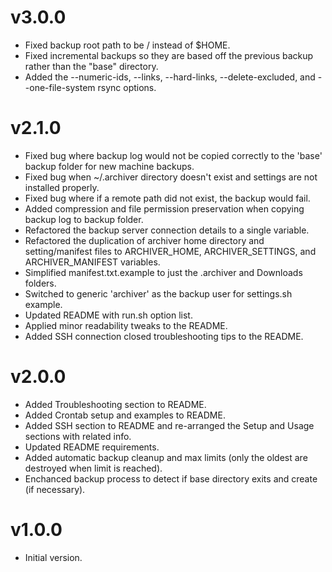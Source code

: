 # v3.0.0

* Fixed backup root path to be / instead of $HOME.
* Fixed incremental backups so they are based off the previous backup rather than the "base" directory.
* Added the --numeric-ids, --links, --hard-links, --delete-excluded, and --one-file-system rsync options.

# v2.1.0

* Fixed bug where backup log would not be copied correctly to the 'base' backup folder for new machine backups.
* Fixed bug when ~/.archiver directory doesn't exist and settings are not installed properly.
* Fixed bug where if a remote path did not exist, the backup would fail.
* Added compression and file permission preservation when copying backup log to backup folder.
* Refactored the backup server connection details to a single variable.
* Refactored the duplication of archiver home directory and setting/manifest files to ARCHIVER_HOME, ARCHIVER_SETTINGS,
  and ARCHIVER_MANIFEST variables.
* Simplified manifest.txt.example to just the .archiver and Downloads folders.
* Switched to generic 'archiver' as the backup user for settings.sh example.
* Updated README with run.sh option list.
* Applied minor readability tweaks to the README.
* Added SSH connection closed troubleshooting tips to the README.

# v2.0.0

* Added Troubleshooting section to README.
* Added Crontab setup and examples to README.
* Added SSH section to README and re-arranged the Setup and Usage sections with related info.
* Updated README requirements.
* Added automatic backup cleanup and max limits (only the oldest are destroyed when limit is reached).
* Enchanced backup process to detect if base directory exits and create (if necessary).

# v1.0.0

* Initial version.
